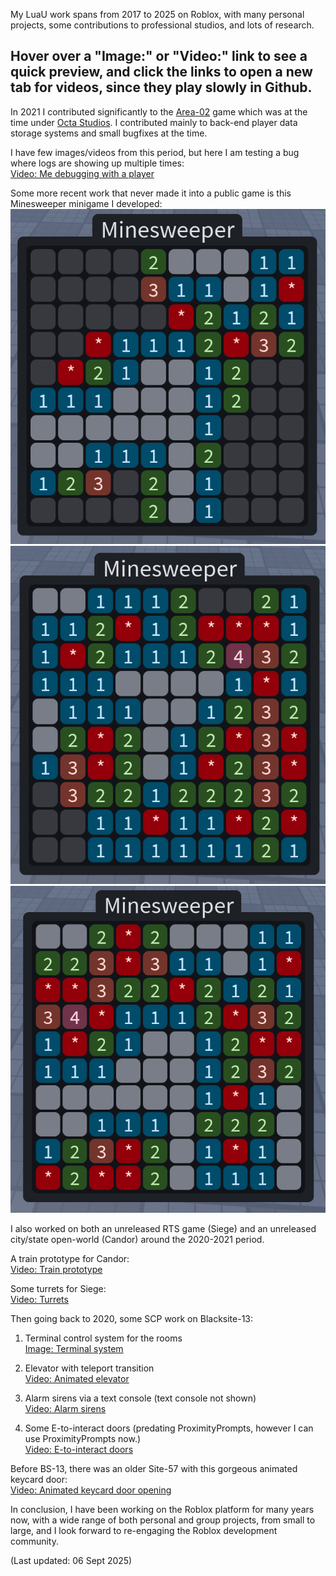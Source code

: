 My LuaU work spans from 2017 to 2025 on Roblox, with many personal projects, some contributions to professional studios, and lots of research.

## Hover over a "Image:" or "Video:" link to see a quick preview, and click the links to open a new tab for videos, since they play slowly in Github.

In 2021 I contributed significantly to the [Area-02](https://www.roblox.com/games/2808131030/NEW-CDC-SCP-Area-02) game which was at the time under [Octa Studios](https://www.roblox.com/communities/7189408/Octa-Studios#!/about). I contributed mainly to back-end player data storage systems and small bugfixes at the time.

I have few images/videos from this period, but here I am testing a bug where logs are showing up multiple times:<br>
[Video: Me debugging with a player](https://gyazo.com/f42482c5da823238f290de802e03c86e)

Some more recent work that never made it into a public game is this Minesweeper minigame I developed:<br>
![Image: Minesweeper sample 1](./Minesweeper/Minesweeper_Sample1.png)<br>
![Image: Minesweeper sample 2](./Minesweeper/Minesweeper_Sample2.png)<br>
![Image: Minesweeper sample 3](./Minesweeper/Minesweeper_Sample3.png)

I also worked on both an unreleased RTS game (Siege) and an unreleased city/state open-world (Candor) around the 2020-2021 period.

A train prototype for Candor:<br>
[Video: Train prototype](https://gyazo.com/c2863a35b64f483a334a19ae547fc657)

Some turrets for Siege:<br>
[Video: Turrets](https://gyazo.com/8028b5dcb58ec25e531389989184843f)

Then going back to 2020, some SCP work on Blacksite-13:

1. Terminal control system for the rooms<br>
[Image: Terminal system](https://gyazo.com/528607cee1329558fb459c498f0670d0)

2. Elevator with teleport transition<br>
[Video: Animated elevator](https://gyazo.com/55298a51ff566d39d9bfd6b825e22d1f)

3. Alarm sirens via a text console (text console not shown)<br>
[Video: Alarm sirens](https://gyazo.com/5dbb4e52bc450345779059d0fca2fe64)

4. Some E-to-interact doors (predating ProximityPrompts, however I can use ProximityPrompts now.)<br>
[Video: E-to-interact doors](https://gyazo.com/1c4819bbd169149bfca0bbfa9b6ab3c9)

Before BS-13, there was an older Site-57 with this gorgeous animated keycard door:<br>
[Video: Animated keycard door opening](https://gyazo.com/70b500b58d84708abdfe3794c757d4ee)

In conclusion, I have been working on the Roblox platform for many years now, with a wide range of both personal and group projects, from small to large, and I look forward to re-engaging the Roblox development community.

(Last updated: 06 Sept 2025)